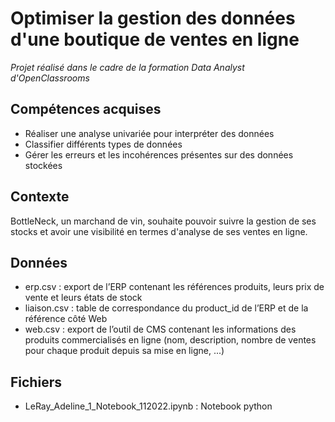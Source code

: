 # Optimiser la gestion des données d'une boutique de ventes en ligne
 
 _Projet réalisé dans le cadre de la formation Data Analyst d'OpenClassrooms_
 
## Compétences acquises
* Réaliser une analyse univariée pour interpréter des données
* Classifier différents types de données
* Gérer les erreurs et les incohérences présentes sur des données stockées

## Contexte 
BottleNeck, un marchand de vin, souhaite pouvoir suivre la gestion de ses stocks et avoir une visibilité en termes d'analyse de ses ventes en ligne.

## Données
* erp.csv : export de l’ERP contenant les références produits, leurs prix de vente et leurs états de stock
* liaison.csv : table de correspondance du product_id de l’ERP et de la référence côté Web
* web.csv : export de l’outil de CMS contenant les informations des produits commercialisés en ligne (nom, description, nombre de ventes pour chaque produit depuis sa mise en ligne, ...)

## Fichiers
* LeRay_Adeline_1_Notebook_112022.ipynb : Notebook python
